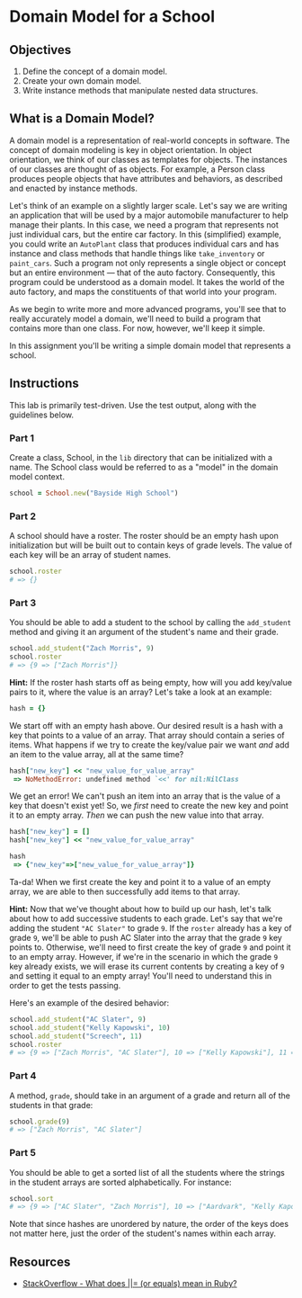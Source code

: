 # Domain Model for a School

## Objectives

1. Define the concept of a domain model.
2. Create your own domain model.
3. Write instance methods that manipulate nested data structures.

## What is a Domain Model?

A domain model is a representation of real-world concepts in software. The
concept of domain modeling is key in object orientation. In object orientation,
we think of our classes as templates for objects. The instances of our classes
are thought of as objects. For example, a Person class produces people objects
that have attributes and behaviors, as described and enacted by instance
methods.

Let's think of an example on a slightly larger scale. Let's say we are writing
an application that will be used by a major automobile manufacturer to help
manage their plants. In this case, we need a program that represents not just
individual cars, but the entire car factory. In this (simplified) example, you
could write an `AutoPlant` class that produces individual cars and has instance
and class methods that handle things like `take_inventory` or `paint_cars`. Such
a program not only represents a single object or concept but an entire
environment &mdash; that of the auto factory. Consequently, this program could
be understood as a domain model. It takes the world of the auto factory, and
maps the constituents of that world into your program.

As we begin to write more and more advanced programs, you'll see that to really
accurately model a domain, we'll need to build a program that contains more than
one class. For now, however, we'll keep it simple.

In this assignment you'll be writing a simple domain model that represents a
school.

## Instructions

This lab is primarily test-driven. Use the test output, along with the
guidelines below.

### Part 1

Create a class, School, in the `lib` directory that can be initialized with a
name. The School class would be referred to as a "model" in the domain model
context.

```ruby
school = School.new("Bayside High School")
```

### Part 2

A school should have a roster. The roster should be an empty hash upon
initialization but will be built out to contain keys of grade levels. The value
of each key will be an array of student names.

```ruby
school.roster
# => {}
```

### Part 3

You should be able to add a student to the school by calling the `add_student`
method and giving it an argument of the student's name and their grade.

```ruby
school.add_student("Zach Morris", 9)
school.roster
# => {9 => ["Zach Morris"]}
```

**Hint:** If the roster hash starts off as being empty, how will you add
key/value pairs to it, where the value is an array? Let's take a look at an
example:

```ruby
hash = {}
```

We start off with an empty hash above. Our desired result is a hash with a key
that points to a value of an array. That array should contain a series of items.
What happens if we try to create the key/value pair we want *and* add an item to
the value array, all at the same time?

```ruby
hash["new_key"] << "new_value_for_value_array"
 => NoMethodError: undefined method `<<' for nil:NilClass
```

We get an error! We can't push an item into an array that is the value of a key
that doesn't exist yet! So, we *first* need to create the new key and point it
to an empty array. *Then* we can push the new value into that array.

```ruby
hash["new_key"] = []
hash["new_key"] << "new_value_for_value_array"

hash
 => {"new_key"=>["new_value_for_value_array"]}
```

Ta-da! When we first create the key and point it to a value of an empty array,
we are able to then successfully add items to that array.

**Hint:** Now that we've thought about how to build up our hash, let's talk
about how to add successive students to each grade. Let's say that we're adding
the student `"AC Slater"` to grade `9`. If the `roster` already has a key of
grade `9`, we'll be able to push AC Slater into the array that the grade `9` key
points to. Otherwise, we'll need to first create the key of grade `9` and point
it to an empty array. However, if we're in the scenario in which the grade `9`
key already exists, we will erase its current contents by creating a key of `9`
and setting it equal to an empty array! You'll need to understand this in order
to get the tests passing.

Here's an example of the desired behavior:

```ruby
school.add_student("AC Slater", 9)
school.add_student("Kelly Kapowski", 10)
school.add_student("Screech", 11)
school.roster
# => {9 => ["Zach Morris", "AC Slater"], 10 => ["Kelly Kapowski"], 11 => ["Screech"]}
```

### Part 4

A method, `grade`, should take in an argument of a grade and return all of the
students in that grade:

```ruby
school.grade(9)
# => ["Zach Morris", "AC Slater"]
```

### Part 5

You should be able to get a sorted list of all the students where the strings in
the student arrays are sorted alphabetically. For instance:

```ruby
school.sort
# => {9 => ["AC Slater", "Zach Morris"], 10 => ["Aardvark", "Kelly Kapowski"], 11 => ["Screech", "Xavier"]}
```

Note that since hashes are unordered by nature, the order of the keys does not
matter here, just the order of the student's names within each array.

## Resources

* [StackOverflow - What does ||= (or equals) mean in Ruby?](http://stackoverflow.com/questions/995593/what-does-or-equals-mean-in-ruby)
